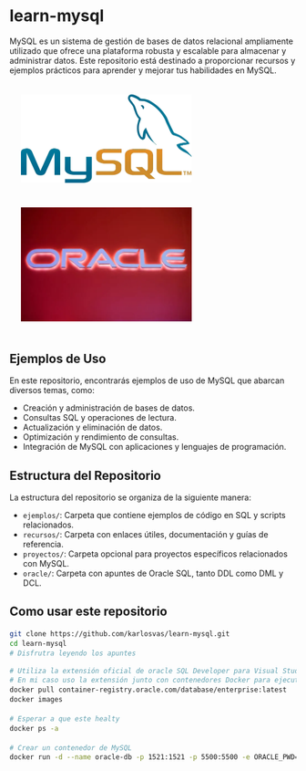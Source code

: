 # learn-mysql

MySQL es un sistema de gestión de bases de datos relacional ampliamente utilizado que ofrece una plataforma robusta y escalable para almacenar y administrar datos. Este repositorio está destinado a proporcionar recursos y ejemplos prácticos para aprender y mejorar tus habilidades en MySQL.

<div>
 <img src="./img/MySQL-logo.png" alt="Logo-MYSQL" width="300" style="margin: 20px;">
  <img src="./img/oracle.png" alt="Logo-MYSQL" width="300" style="margin: 20px;">
</div>

## Ejemplos de Uso

En este repositorio, encontrarás ejemplos de uso de MySQL que abarcan diversos temas, como:

- Creación y administración de bases de datos.
- Consultas SQL y operaciones de lectura.
- Actualización y eliminación de datos.
- Optimización y rendimiento de consultas.
- Integración de MySQL con aplicaciones y lenguajes de programación.

## Estructura del Repositorio

La estructura del repositorio se organiza de la siguiente manera:

- `ejemplos/`: Carpeta que contiene ejemplos de código en SQL y scripts relacionados.
- `recursos/`: Carpeta con enlaces útiles, documentación y guías de referencia.
- `proyectos/`: Carpeta opcional para proyectos específicos relacionados con MySQL.
- `oracle/`: Carpeta con apuntes de Oracle SQL, tanto DDL como DML y DCL.

## Como usar este repositorio

```bash
git clone https://github.com/karlosvas/learn-mysql.git
cd learn-mysql
# Disfrutra leyendo los apuntes
```

```bash
# Utiliza la extensión oficial de oracle SQL Developer para Visual Studio Code, o cualquier otro IDE que soporte conexiones a bases de datos MySQL y Oracle.
# En mi caso uso la extensión junto con contenedores Docker para ejecutar MySQL y Oracle.
docker pull container-registry.oracle.com/database/enterprise:latest
docker images

# Esperar a que este healty
docker ps -a

# Crear un contenedor de MySQL
docker run -d --name oracle-db -p 1521:1521 -p 5500:5500 -e ORACLE_PWD=Passw0rd container-registry.oracle.com/database/enterprise:latest
```

